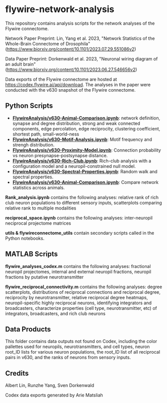 # flywire-network-analysis
This repository contains analysis scripts for the network analyses of the Flywire connectome. 

Network Paper Preprint: Lin, Yang et al. 2023, "Network Statistics of the Whole-Brain Connectome of Drosophila" (https://www.biorxiv.org/content/10.1101/2023.07.29.551086v2)

Data Paper Preprint: Dorkenwald et al. 2023, "Neuronal wiring diagram of an adult brain" (https://www.biorxiv.org/content/10.1101/2023.06.27.546656v2)

Data exports of the Flywire connectome are hosted at https://codex.flywire.ai/api/download. The analyses in the paper were conducted with the v630 snapshot of the Flywire connectome.

## Python Scripts

 - **[FlywireAnalysis/v630-Animal-Comparison.ipynb](python_scripts/FlywireAnalysis/v630-Animal-Comparison.ipynb)**: network definition, synapse and degree distribution, strong and weak connected components, edge percolation, edge reciprocity, clustering coefficient, shortest path, small-world-ness
 - **[FlywireAnalysis/v630-Motif-Analysis.ipynb](python_scripts/FlywireAnalysis/v630-Motif-Analysis.ipynb)**: Motif frequency and strengh distribution.
 - **[FlywireAnalysis/v630-Proximity-Model.ipynb](python_scripts/FlywireAnalysis/v630-Proximity-Model.ipynb)**: Connection probability vs neuron presynapse-postsynapse distance.
 - **[FlywireAnalysis/v630-Rich-Club.ipynb](python_scripts/FlywireAnalysis/v630-Rich-Club.ipynb)**: Rich-club analysis with a configuration model and a neuropil-constrained null model.
 - **[FlywireAnalysis/v630-Spectral-Properties.ipynb](python_scripts/FlywireAnalysis/v630-Spectral-Properties.ipynb)**: Random walk and spectral properties.
 - **[FlywireAnalysis/v630-Animal-Comparison.ipynb](python_scripts/FlywireAnalysis/v630-Animal-Comparison.ipynb)**: Compare network statistics across animals. 

**Rank_analysis.ipynb** contains the following analyses: relative rank of rich club neuron populations to different sensory inputs, scatterplots comparing relative rank to multiple modalities

**reciprocal_space.ipynb** contains the following analyses: inter-neuropil neciprocal projectome matrices

**utils & flywireconnectome_utils** contain secondary scripts called in the Python notebooks.

## MATLAB Scripts
**flywire_analyses_codex.m** contains the following analyses: fractional neuropil projectomes, internal and external neuropil fractions, neuropil fractions by putative neurotransmitter

**flywire_reciprocal_connectivity.m** contains the following analyses: degree scatterplots, distributions of reciprocal connections and reciprocal degree, reciprocity by neurotransmitter, relative reciprocal degree heatmaps, neuropil-specific highly reciprocal neurons, identifying integrators and broadcasters, characterize properties (cell type, neurotransmitter, etc) of integrators, broadcasters, and rich club neurons

## Data Products
This folder contains data outputs not found on Codex, including the color pallettes used for neuropils, neurotransmitters, and cell types, neuron root_ID lists for various neuron populations, the root_ID list of all reciprocal pairs in v630, and the ranks of neurons from sensory inputs.

## Credits
Albert Lin, Runzhe Yang, Sven Dorkenwald

Codex data exports generated by Arie Matsliah
